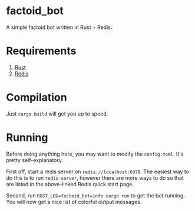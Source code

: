 factoid_bot
===========

A simple factoid bot written in Rust + Redis.

Requirements
============

1. [Rust](https://www.rust-lang.org/en-US/install.html)
2. [Redis](https://redis.io/topics/quickstart)

Compilation
===========

Just `cargo build` will get you up to speed.

Running
=======

Before doing anything here, you may want to modify the `config.toml`. It's
pretty self-explanatory.

First off, start a redis server on `redis://localhost:6379`. The easiest way to
do this is to run `redis-server`, however there are more ways to do so that are
listed in the above-linked Redis quick start page.

Second, run `RUST_LOG=factoid_bot=info cargo run` to get the bot running. You
will now get a nice list of colorful output messages.
